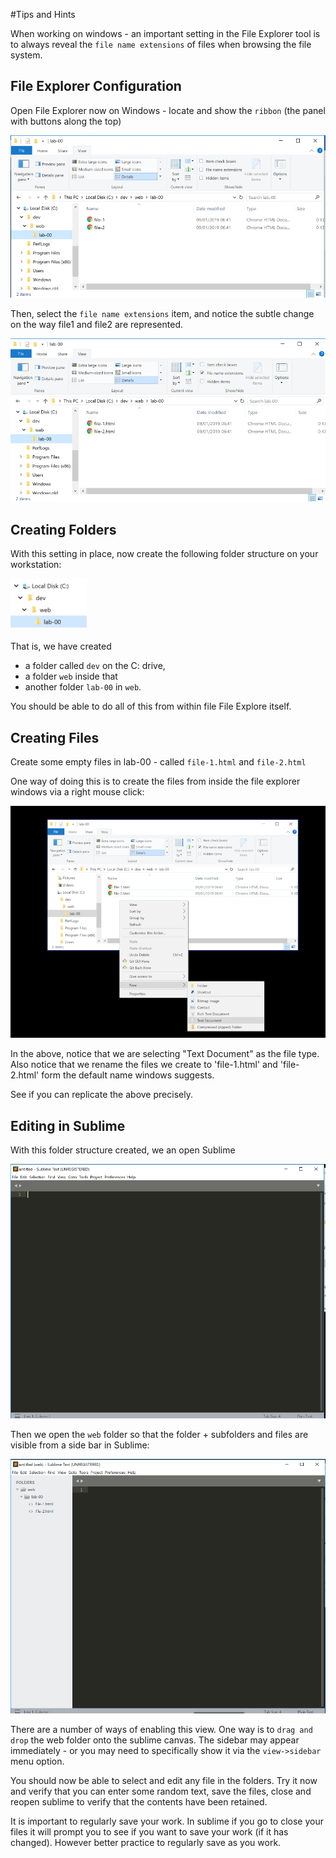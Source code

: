 #Tips and Hints

When working on windows - an important setting in the File Explorer tool is to always reveal the `file name extensions` of files when browsing the file system. 

## File Explorer Configuration 

Open File Explorer now on Windows - locate and show the `ribbon` (the panel with buttons along the top)

![](./img/01x.png)

Then, select the `file name extensions` item, and notice the subtle change on the way file1 and file2 are represented.

![](./img/02x.png)


## Creating Folders

With this setting in place, now create the following folder structure on your workstation:

![](img/05x.png)

That is, we have created

- a folder called `dev` on the C: drive, 
- a folder `web` inside that
- another folder `lab-00` in `web`.

You should be able to do all of this from within file File Explore itself.

## Creating Files

Create some empty files in lab-00 - called `file-1.html` and `file-2.html`

One way of doing this is to create the files from inside the file explorer windows via a right mouse click:

![](img/04x.png)

In the above, notice that we are selecting "Text Document" as the file type. Also notice that we rename the files we create to 'file-1.html' and 'file-2.html' form the default name windows suggests.

See if you can replicate the above precisely.

## Editing in Sublime

With this folder structure created, we an open Sublime

![](img/06x.png)

Then we open the `web` folder so that the folder + subfolders and files are visible from a side bar in Sublime:

![](img/07x.png)

There are a number of ways of enabling this view. One way is to `drag and drop` the web folder onto the sublime canvas. The sidebar may appear immediately - or you may need to specifically show it via the `view->sidebar` menu option.

You should now be able to select and edit any file in the folders. Try it now and verify that you can enter some random text, save the files, close and reopen sublime to verify that the contents have been retained.

It is important to regularly save your work. In sublime if you go to close your files it will prompt you to see if you want to save your work (if it has changed). However better practice to regularly save as you work.